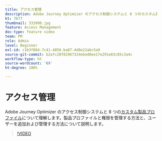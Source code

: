 ```yaml
---
title: アクセス管理
description: Adobe Journey Optimizer のアクセス制御システムと 8 つのカスタム製品プロファイルについて理解します。製品プロファイルと権限を管理する方法と、ユーザーを追加および管理する方法について説明します。
kt: 7677
thumbnail: 333998.jpg
feature: Access Management
doc-type: feature video
team: PM
role: Admin
level: Beginner
exl-id: c1b3f804-7c41-4856-ba87-4d8e22abc5a9
source-git-commit: b2afc28f82967324ebed0ee17e291e83c85c3a4c
workflow-type: ht
source-wordcount: '69'
ht-degree: 100%

---
```


# アクセス管理

Adobe Journey Optimizer のアクセス制御システムと 8 つの[カスタム製品プロファイル](https://experienceleague.adobe.com/docs/journey-optimizer/using/administration/ootb-product-profiles.html?lang=ja)について理解します。製品プロファイルと権限を管理する方法と、ユーザーを追加および管理する方法について説明します。

>[!VIDEO](https://video.tv.adobe.com/v/333998?quality=12&learn=on)
